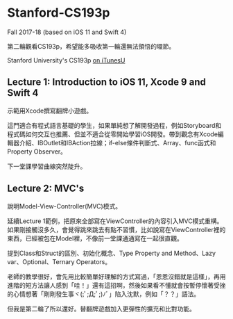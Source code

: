# Stanford-CS193p
Fall 2017-18 (based on iOS 11 and Swift 4)

第二輪觀看CS193p，希望能多吸收第一輪還無法領悟的環節。

Stanford University's CS193p [on iTunesU](https://itunes.apple.com/vn/course/developing-ios-11-apps-with-swift/id1309275316) 

## Lecture 1: Introduction to iOS 11, Xcode 9 and Swift 4

示範用Xcode撰寫翻牌小遊戲。

這門適合有程式語言基礎的學生，如果單純想了解開發過程，例如Storyboard和程式碼如何交互也推薦、但並不適合從零開始學習iOS開發。帶到觀念有Xcode編輯器介紹、IBOutlet和IBAction拉線；if-else條件判斷式、Array、func函式和Property Observer。

下一堂課學習曲線突然陡升。

## Lecture 2: MVC's

說明Model-View-Controller(MVC)模式。

延續Lecture 1範例，把原來全部寫在ViewController的內容引入MVC模式重構。如果剛接觸沒多久，會覺得跳來跳去有點不習慣，比如說寫在ViewController裡的東西，已經被包在Model裡，不像前一堂課通通寫在一起很直觀。

提到Class和Struct的區別、初始化概念、Type Property and Method、Lazy var、Optional、Ternary Operators。

老師的教學很好，會先用比較簡單好理解的方式寫過，「恩恩沒錯就是這樣」，再用進階的短方法讓人感到「哇！」還有這招啊，然後如果看不懂就會按暫停懷著受挫的心情想著「剛剛發生事ヾ(;ﾟ;Д;ﾟ;)ﾉﾞ」陷入沈默，例如「？？」語法。

但我是第二輪了所以還好。替翻牌遊戲加入更彈性的擴充和比對功能。
